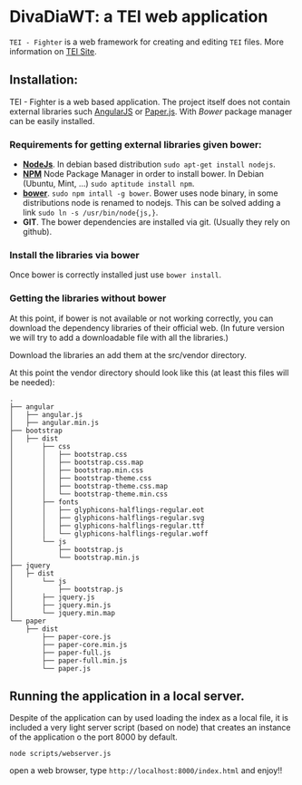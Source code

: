 # <span class="brand">DivaDiaWT</span>: a TEI web application


`TEI - Fighter` is a web framework for creating and editing `TEI` files. 
More information on [TEI Site]("http://www.tei-c.org/index.xml).

## Installation:

TEI - Fighter is a web based application. The project itself does not contain external libraries such [AngularJS]("http://angularjs.org") or [Paper.js]("http://paperjs.org"). With *Bower* package manager can be easily installed.

### Requirements for getting external libraries given bower:

- **[NodeJs](http://nodejs.org/)**. In debian based distribution `sudo apt-get install nodejs`.
- **[NPM]()** Node Package Manager in order to install bower. In Debian (Ubuntu, Mint, ...) `sudo aptitude install npm`.
- **[bower](https://github.com/bower/bower)**. `sudo npm intall -g bower`. Bower uses node binary, in some distributions node is renamed to nodejs. This can be solved adding a link `sudo ln -s /usr/bin/node{js,}`.
- **GIT**. The bower dependencies are installed via git. (Usually they rely on github).

### Install the libraries via bower
Once bower is correctly installed just use
`bower install`.

### Getting the libraries without bower
At this point, if bower is not available or not working correctly, you can download the dependency libraries of their official web. (In future version we will try to add a downloadable file with all the libraries.)

Download the libraries an add them at the src/vendor directory.

At this point the vendor directory should look like this (at least this files will be needed):
```
.
├── angular
│   ├── angular.js
│   ├── angular.min.js
├── bootstrap
│   ├── dist
│       ├── css
│       │   ├── bootstrap.css
│       │   ├── bootstrap.css.map
│       │   ├── bootstrap.min.css
│       │   ├── bootstrap-theme.css
│       │   ├── bootstrap-theme.css.map
│       │   └── bootstrap-theme.min.css
│       ├── fonts
│       │   ├── glyphicons-halflings-regular.eot
│       │   ├── glyphicons-halflings-regular.svg
│       │   ├── glyphicons-halflings-regular.ttf
│       │   └── glyphicons-halflings-regular.woff
│       └── js
│           ├── bootstrap.js
│           └── bootstrap.min.js
├── jquery
│   ├─ dist
│       └── js
│           ├── bootstrap.js
│       ├── jquery.js
│       ├── jquery.min.js
│       └── jquery.min.map
└── paper
    ├── dist
        ├── paper-core.js
        ├── paper-core.min.js
        ├── paper-full.js
        ├── paper-full.min.js
        └── paper.js
```

## Running the application in a local server.
Despite of the application can by used loading the index as a local file, it is included a very light server script (based on node) that creates an instance of the application o the port 8000 by default.

`node scripts/webserver.js`

open a web browser, type `http://localhost:8000/index.html` and enjoy!!
